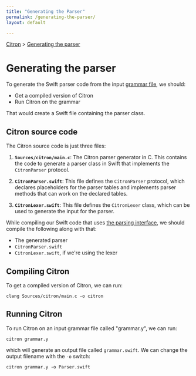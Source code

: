 ```yaml
---
title: "Generating the Parser"
permalink: /generating-the-parser/
layout: default

---
```


[Citron] > [Generating the parser]

[Citron]: /citron/
[Generating the parser]: .

# Generating the parser

To generate the Swift parser code from the input [grammar
file](/citron/grammar-file/), we should:

  - Get a compiled version of Citron
  - Run Citron on the grammar

That would create a Swift file containing the parser class.

## Citron source code

The Citron source code is just three files:

 1. **`Sources/citron/main.c`**: The Citron parser generator in C. This contains the
    code to generate a parser class in Swift that implements the
    `CitronParser` protocol.
 
 2. **`CitronParser.swift`**: This file defines the `CitronParser`
    protocol, which declares placeholders for the parser tables and
    implements parser methods that can work on the declared tables.

 3. **`CitronLexer.swift`**: This file defines the `CitronLexer` class,
    which can be used to generate the input for the parser.

While compiling our Swift code that uses [the parsing
interface](/citron/parsing-interface/), we should compile the following
along with that:

  - The generated parser
  - `CitronParser.swift`
  - `CitronLexer.swift`, if we're using the lexer

## Compiling Citron

To get a compiled version of Citron, we can run:

~~~ Text
clang Sources/citron/main.c -o citron
~~~

## Running Citron

To run Citron on an input grammar file called "grammar.y", we can run:

~~~ Text
citron grammar.y
~~~

which will generate an output file called `grammar.swift`. We can change
the output filename with the `-o` switch:

~~~ Text
citron grammar.y -o Parser.swift
~~~
